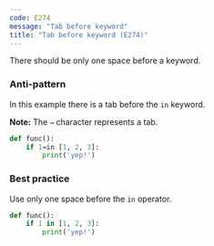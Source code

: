 ```yaml
---
code: E274
message: "Tab before keyword"
title: "Tab before keyword (E274)"
---
```


There should be only one space before a keyword.

### Anti-pattern

In this example there is a tab before the `in` keyword.

**Note:** The `→` character represents a tab.

```python
def func():
    if 1→in [1, 2, 3]:
        print('yep!')
```

### Best practice

Use only one space before the `in` operator.

```python
def func():
    if 1 in [1, 2, 3]:
        print('yep!')
```
